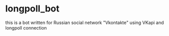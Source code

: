# longpoll_bot
this is a bot written for Russian social network "Vkontakte" using VKapi and longpoll connection
